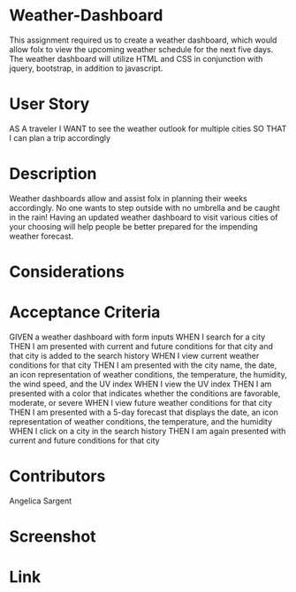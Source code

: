 # Weather-Dashboard

This assignment required us to create a weather dashboard, which would allow folx to view the upcoming weather schedule for the next five days. The weather dashboard will utilize HTML and CSS in conjunction with jquery, bootstrap, in addition to javascript.

# User Story

AS A traveler
I WANT to see the weather outlook for multiple cities
SO THAT I can plan a trip accordingly

# Description

Weather dashboards allow and assist folx in planning their weeks accordingly. No one wants to step outside with no umbrella and be caught in the rain! Having an updated weather dashboard to visit various cities of your choosing will help people be better prepared for the impending weather forecast.

# Considerations

# Acceptance Criteria

GIVEN a weather dashboard with form inputs
WHEN I search for a city
THEN I am presented with current and future conditions for that city and that city is added to the search history
WHEN I view current weather conditions for that city
THEN I am presented with the city name, the date, an icon representation of weather conditions, the temperature, the humidity, the wind speed, and the UV index
WHEN I view the UV index
THEN I am presented with a color that indicates whether the conditions are favorable, moderate, or severe
WHEN I view future weather conditions for that city
THEN I am presented with a 5-day forecast that displays the date, an icon representation of weather conditions, the temperature, and the humidity
WHEN I click on a city in the search history
THEN I am again presented with current and future conditions for that city

# Contributors

Angelica Sargent

# Screenshot

# Link